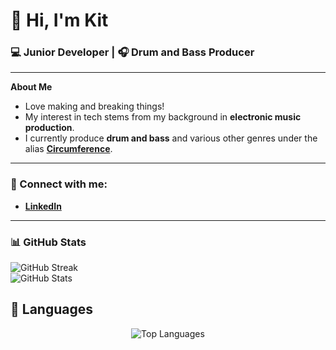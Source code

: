 # 👋 Hi, I'm Kit

### 💻 Junior Developer | 🎧 Drum and Bass Producer  

---

**About Me**  
- Love making and breaking things! 
- My interest in tech stems from my background in **electronic music production**.  
- I currently produce **drum and bass** and various other genres under the alias **[Circumference](https://open.spotify.com/artist/55WGXEp1qUerac8ChlL5Ii?si=SVb2R555RzWUxgwnlK2WoQ)**. 

---

### 💼 Connect with me:
- **[LinkedIn](https://www.linkedin.com/in/kit-jones-64926a2aa/)**  

---

### 📊 GitHub Stats
![GitHub Streak](https://streak-stats.demolab.com?user=snarelord&theme=tokyonight&hide_border=true&border_radius=8)  
![GitHub Stats](https://github-readme-stats.vercel.app/api?username=snarelord&show_icons=true&theme=tokyonight&hide_border=true&rank_icon=percentile)  


## 🎨 Languages

<div align="center">

![Top Languages](https://github-readme-stats.vercel.app/api/top-langs/?username=snarelord&layout=donut&theme=tokyonight&hide_border=true)

</div>

